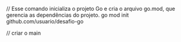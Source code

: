 // Esse comando inicializa o projeto Go e cria o arquivo go.mod, que gerencia as dependências do projeto.
go mod init github.com/usuario/desafio-go

// criar o main


